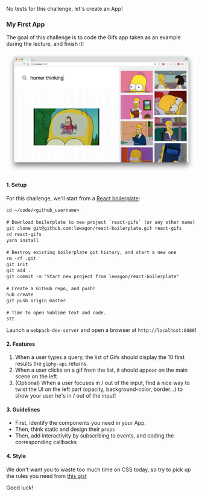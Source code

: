 No tests for this challenge, let's create an App!

### My First App

The goal of this challenge is to code the Gifs app taken as an example during the lecture, and finish it!

![Homer thinking](https://raw.githubusercontent.com/lewagon/react-redux-images/master/react/homer_thinking.png)

#### 1. Setup

For this challenge, we'll start from a [React boilerplate](https://github.com/lewagon/react-boilerplate):

```
cd ~/code/<github_username>

# Download boilerplate to new project `react-gifs` (or any other name)
git clone git@github.com:lewagon/react-boilerplate.git react-gifs
cd react-gifs
yarn install

# Destroy existing boilerplate git history, and start a new one
rm -rf .git
git init
git add .
git commit -m "Start new project from lewagon/react-boilerplate"

# Create a GitHub repo, and push!
hub create
git push origin master

# Time to open Sublime Text and code.
stt
```

Launch a `webpack-dev-server` and open a browser at `http://localhost:8080`!

#### 2. Features

1. When a user types a query, the list of Gifs should display the 10 first results the `giphy-api` returns.
1. When a user clicks on a gif from the list, it should appear on the main scene on the left.
1. (Optional) When a user focuses in / out of the input, find a nice way to twist the UI on the left part (opacity, background-color, border...) to show your user he's in / out of the input!

#### 3. Guidelines

- First, identify the components you need in your App.
- Then, think static and design their `props`
- Then, add interactivity by subscribing to events, and coding the corresponding callbacks

#### 4. Style

We don't want you to waste too much time on CSS today, so try to pick up the rules you need from [this gist](https://gist.github.com/ssaunier/dbf2b76987ec62258d7ad51f0162a0ed)

Good luck!
